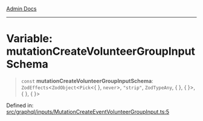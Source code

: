 [Admin Docs](/)

***

# Variable: mutationCreateVolunteerGroupInputSchema

> `const` **mutationCreateVolunteerGroupInputSchema**: `ZodEffects`\<`ZodObject`\<`Pick`\<\{ \}, `never`\>, `"strip"`, `ZodTypeAny`, \{ \}, \{ \}\>, \{ \}, \{ \}\>

Defined in: [src/graphql/inputs/MutationCreateEventVolunteerGroupInput.ts:5](https://github.com/gautam-divyanshu/talawa-api/blob/d8a8cac9e6df3a48d2412b7eda7ba90695bb5e35/src/graphql/inputs/MutationCreateEventVolunteerGroupInput.ts#L5)
